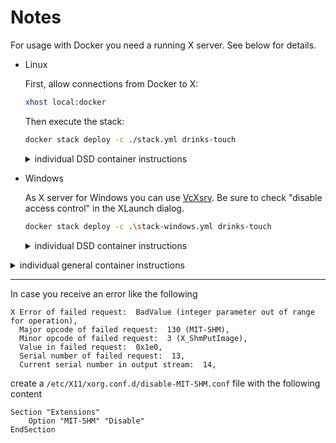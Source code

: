 # Notes
For usage with Docker you need a running X server. See below for details.

- Linux

  First, allow connections from Docker to X:
  ```bash
  xhost local:docker
  ```
  Then execute the stack:
  ```bash
  docker stack deploy -c ./stack.yml drinks-touch
  ```

  <details>
    <summary>individual DSD container instructions</summary>

    ```bash
    docker run --name dsd_drinks-touch -d -v ${PWD}/drinks_touch/config.py:/app/config.py -v /tmp/.X11-unix:/tmp/.X11-unix -e DISPLAY=unix${DISPLAY} flipdot/drinks-touch
    ```
  </details>

- Windows

  As X server for Windows you can use [VcXsrv](https://sourceforge.net/projects/vcxsrv/). Be sure to check "disable access control" in the XLaunch dialog.

  ```bash
  docker stack deploy -c .\stack-windows.yml drinks-touch
  ```

  <details>
    <summary>individual DSD container instructions</summary>

    ```powershell
    docker run --name dsd_drinks-touch -d -v ./drinks_touch/config.py:/app/config.py -e DISPLAY=${env:DISPLAY} flipdot/drinks-touch
    ```
  </details>


<details>
  <summary>individual general container instructions</summary>

  ```bash
  # PostgreSQL
  docker run --name dsd_postgres -d -p 5432:5432 -v dsd_postgres-data:/var/lib/postgresql/data -e POSTGRES_PASSWORD=postgres -e POSTGRES_DB=drinks postgres

  # Adminer
  docker run --name dsd_adminer -d -p 8080:8080 --link dsd_postgres:db adminer
  ```


  ```bash
  # OpenLDAP
  docker run --name dsd_ldap -d -p 389:389 -e LDAP_DOMAIN="flipdot.org" osixia/openldap

  # phpLDAPadmin
  docker run --name dsd_phpldapadmin -d -p 6443:443 -v dsd_phpldapadmin-data:/var/www/phpldapadmin --link dsd_ldap:ldap -e PHPLDAPADMIN_LDAP_HOSTS=ldap osixia/phpldapadmin
  ```
</details>

---

In case you receive an error like the following

```
X Error of failed request:  BadValue (integer parameter out of range for operation),
  Major opcode of failed request:  130 (MIT-SHM),
  Minor opcode of failed request:  3 (X_ShmPutImage),
  Value in failed request:  0x1e0,
  Serial number of failed request:  13,
  Current serial number in output stream:  14,
```

create a `/etc/X11/xorg.conf.d/disable-MIT-SHM.conf` file with the following content

```
Section "Extensions"
    Option "MIT-SHM" "Disable"
EndSection
```
